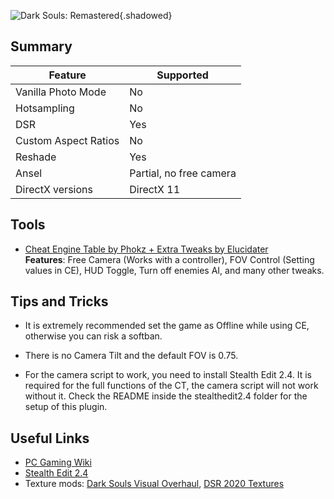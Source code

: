 ![Dark Souls: Remastered](Images\dark_souls_remastered.png "Shot by Rike"){.shadowed}

## Summary

Feature | Supported
--|--
Vanilla Photo Mode | No
Hotsampling | No
DSR | Yes
Custom Aspect Ratios | No
Reshade | Yes 
Ansel | Partial, no free camera
DirectX versions | DirectX 11
 
## Tools

* [Cheat Engine Table by Phokz + Extra Tweaks by Elucidater](..\CheatTables\dark_souls_remastered_table_by_Phokz+Extra_Tweaks_v28~12.24.18.CT)  
**Features**: Free Camera (Works with a controller), FOV Control (Setting values in CE), HUD Toggle, Turn off enemies AI, and many other tweaks.



## Tips and Tricks

* It is extremely recommended set the game as Offline while using CE, otherwise you can risk a softban.

* There is no Camera Tilt and the default FOV is 0.75.

* For the camera script to work, you need to install Stealth Edit 2.4. It is required for the full functions of the CT, the camera script will not work without it. Check the README inside the stealthedit2.4 folder for the setup of this plugin.

## Useful Links

* [PC Gaming Wiki](https://pcgamingwiki.com/wiki/Dark_Souls_Remastered)
* [Stealth Edit 2.4](https://fearlessrevolution.com/viewtopic.php?t=8422)
* Texture mods: [Dark Souls Visual Overhaul](https://www.nexusmods.com/darksoulsremastered/mods/91), [DSR 2020 Textures](https://www.nexusmods.com/darksoulsremastered/mods/220)